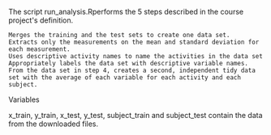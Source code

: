 The script run_analysis.Rperforms the 5 steps described in the course project's definition.

    Merges the training and the test sets to create one data set.
    Extracts only the measurements on the mean and standard deviation for each measurement.
    Uses descriptive activity names to name the activities in the data set
    Appropriately labels the data set with descriptive variable names.
    From the data set in step 4, creates a second, independent tidy data set with the average of each variable for each activity and each subject.
    
Variables

x_train, y_train, x_test, y_test, subject_train and subject_test contain the data from the downloaded files.
